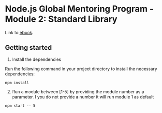 # Node.js Global Mentoring Program - Module 2: Standard Library

Link to [ebook](https://ebook.learn.epam.com/node-gmp/docs/standard-library/Homework).

## Getting started

1. Install the dependencies

Run the following command in your project directory to install the necessary dependencies:

```
npm install
```

2. Run a module between [1-5] by providing the module number as a parameter. I you do not provide a number it will run module 1 as default

```
npm start -- 5
```